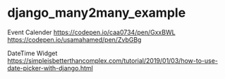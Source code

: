 # django_many2many_example


Event Calender https://codepen.io/caa0734/pen/GxxBWL https://codepen.io/usamahamed/pen/ZvbGBg

DateTime Widget https://simpleisbetterthancomplex.com/tutorial/2019/01/03/how-to-use-date-picker-with-django.html
